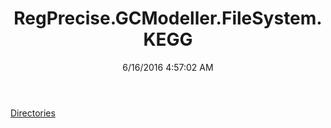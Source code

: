 ﻿---
title: RegPrecise.GCModeller.FileSystem.KEGG
date: 6/16/2016 4:57:02 AM
---

[Directories](T-RegPrecise.GCModeller.FileSystem.KEGG.Directories.html)
